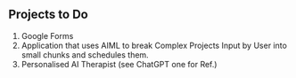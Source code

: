 <h2> Projects to Do </h2>
<ol>
  <li> Google Forms </li>
  <li> Application that uses AIML to break Complex Projects Input by User into small chunks and schedules them. </li>
  <li> Personalised AI Therapist (see ChatGPT one for Ref.) </li>
</ol>
